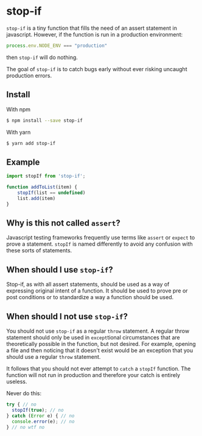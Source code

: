 # stop-if

`stop-if` is a tiny function that fills the need of an assert statement in javascript. However, if the function is run in a production environment:

``` js
process.env.NODE_ENV === "production"
```

then `stop-if` will do nothing. 

The goal of `stop-if` is to catch bugs early without ever risking uncaught production errors. 

## Install

With npm
``` bash
$ npm install --save stop-if
```

With yarn
``` bash 
$ yarn add stop-if
```

## Example

``` js
import stopIf from 'stop-if';

function addToList(item) {
    stopIf(list == undefined)
    list.add(item)
}
```

## Why is this not called `assert`?

Javascript testing frameworks frequently use terms like `assert` or `expect` to prove a statement. `stopIf` is named differently to avoid any confusion with these sorts of statements.

## When should I use `stop-if`? 

Stop-if, as with all assert statements, should be used as a way of expressing original intent of a function. It should be used to prove pre or post conditions or to standardize a way a function should be used. 

## When should I not use `stop-if`? 

You should not use `stop-if` as a regular `throw` statement. A regular throw statement should only be used in `except`tional circumstances that are theoretically possible in the function, but not desired. For example, opening a file and then noticing that it doesn't exist would be an exception that you should use a regular `throw` statement.

It follows that you should not ever attempt to `catch` a `stopIf` function. The function will not run in production and therefore your catch is entirely useless.

Never do this:

``` js 
try { // no 
  stopIf(true); // no
} catch (Error e) { // no 
  console.error(e); // no 
} // no wtf no
```

